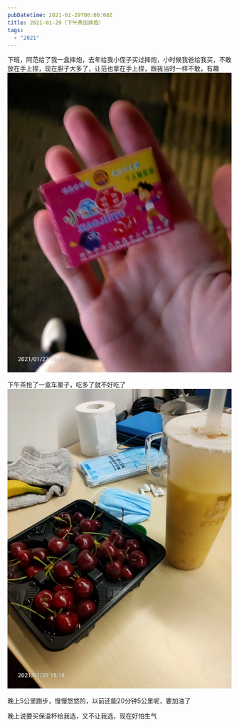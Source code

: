 ```yaml
---
pubDatetime: 2021-01-29T00:00:00Z
title: 2021-01-29（下午茶加摔炮）
tags:
  - "2021"
---
```


下班，阿范给了我一盒摔炮，去年给我小侄子买过摔炮，小时候我爸给我买，不敢放在手上捏，现在胆子大多了，让范也拿在手上捏，跟我当时一样不敢，有趣
![](../../img/6904315-93ae2e2b60933b72.jpg)

下午茶抢了一盒车厘子，吃多了就不好吃了
![](../../img/6904315-2ac112127ea77994.jpg)


晚上5公里跑步，慢慢悠悠的，以前还能20分钟5公里呢，要加油了

晚上说要买保温杯给我选，又不让我选，现在好怕生气

